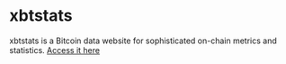 # xbtstats
xbtstats is a Bitcoin data website for sophisticated on-chain metrics and statistics.
[Access it here](https://xbtstats.netlify.net)
